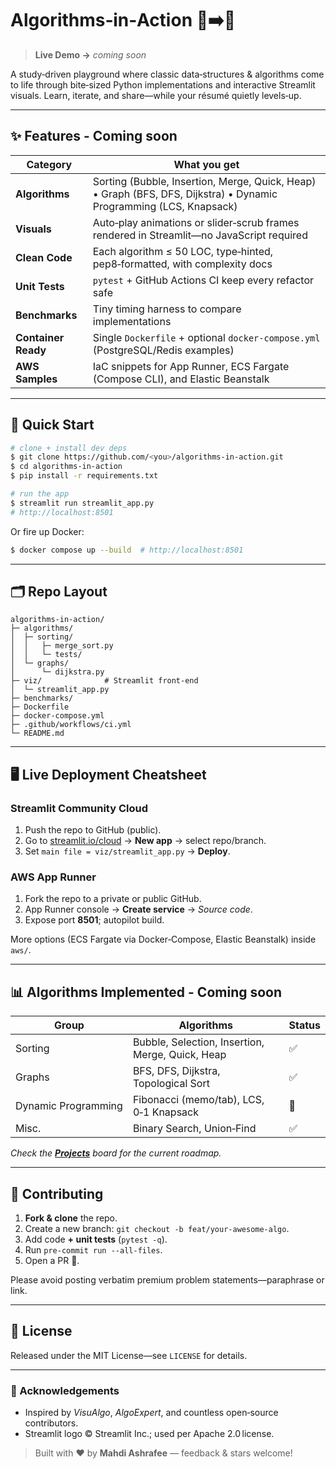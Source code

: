 # Algorithms‑in‑Action 🧠➡️🎨

> **Live Demo →** *coming soon*

A study‑driven playground where classic data‑structures & algorithms come to life through bite‑sized Python implementations and interactive Streamlit visuals. Learn, iterate, and share—while your résumé quietly levels‑up.

---

## ✨ Features - Coming soon

| Category            | What you get                                                                                                       |
| ------------------- | ------------------------------------------------------------------------------------------------------------------ |
| **Algorithms**      | Sorting (Bubble, Insertion, Merge, Quick, Heap) • Graph (BFS, DFS, Dijkstra) • Dynamic Programming (LCS, Knapsack) |
| **Visuals**         | Auto‑play animations or slider‑scrub frames rendered in Streamlit—no JavaScript required                           |
| **Clean Code**      | Each algorithm ≤ 50 LOC, type‑hinted, pep8‑formatted, with complexity docs                                         |
| **Unit Tests**      | `pytest` + GitHub Actions CI keep every refactor safe                                                              |
| **Benchmarks**      | Tiny timing harness to compare implementations                                                                     |
| **Container Ready** | Single `Dockerfile` + optional `docker‑compose.yml` (PostgreSQL/Redis examples)                                    |
| **AWS Samples**     | IaC snippets for App Runner, ECS Fargate (Compose CLI), and Elastic Beanstalk                                      |

---

## 🚀 Quick Start

```bash
# clone + install dev deps
$ git clone https://github.com/<you>/algorithms-in-action.git
$ cd algorithms-in-action
$ pip install -r requirements.txt

# run the app
$ streamlit run streamlit_app.py
# http://localhost:8501
```

Or fire up Docker:

```bash
$ docker compose up --build  # http://localhost:8501
```

---

## 🗂️ Repo Layout

```
algorithms-in-action/
├─ algorithms/
│  ├─ sorting/
│  │   ├─ merge_sort.py
│  │   └─ tests/
│  └─ graphs/
│      └─ dijkstra.py
├─ viz/              # Streamlit front‑end
│  └─ streamlit_app.py
├─ benchmarks/
├─ Dockerfile
├─ docker-compose.yml
├─ .github/workflows/ci.yml
└─ README.md
```

---

## 🖥️ Live Deployment Cheatsheet

### Streamlit Community Cloud

1. Push the repo to GitHub (public).
2. Go to [streamlit.io/cloud](https://streamlit.io/cloud) → **New app** → select repo/branch.
3. Set `main file = viz/streamlit_app.py` → **Deploy**.

### AWS App Runner

1. Fork the repo to a private or public GitHub.
2. App Runner console → **Create service** → *Source code*.
3. Expose port **8501**; autopilot build.

More options (ECS Fargate via Docker‑Compose, Elastic Beanstalk) inside `aws/`.

---

## 📊 Algorithms Implemented - Coming soon

| Group               | Algorithms                                       | Status |
| ------------------- | ------------------------------------------------ | ------ |
| Sorting             | Bubble, Selection, Insertion, Merge, Quick, Heap | ✅      |
| Graphs              | BFS, DFS, Dijkstra, Topological Sort             | ✅      |
| Dynamic Programming | Fibonacci (memo/tab), LCS, 0‑1 Knapsack          | 🚧     |
| Misc.               | Binary Search, Union‑Find                        | ✅      |

*Check the ****[Projects](https://github.com/<you>/algorithms-in-action/projects)**** board for the current roadmap.*

---

## 🤝 Contributing

1. **Fork & clone** the repo.
2. Create a new branch: `git checkout -b feat/your‑awesome‑algo`.
3. Add code **+ unit tests** (`pytest -q`).
4. Run `pre‑commit run --all-files`.
5. Open a PR 🙂.

Please avoid posting verbatim premium problem statements—paraphrase or link.

---

## 📄 License

Released under the MIT License—see `LICENSE` for details.

---

### 🙏 Acknowledgements

* Inspired by *VisuAlgo*, *AlgoExpert*, and countless open‑source contributors.
* Streamlit logo © Streamlit Inc.; used per Apache 2.0 license.

> Built with ❤️ by **Mahdi Ashrafee** — feedback & stars welcome!

